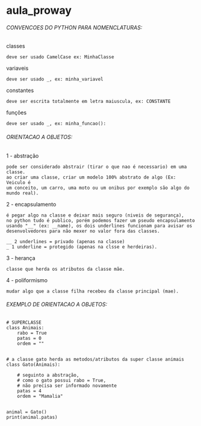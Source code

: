 # aula_proway

###### CONVENCOES DO PYTHON PARA NOMENCLATURAS:

classes 
	
	deve ser usado CamelCase ex: MinhaClasse

variaveis 
	
	deve ser usado _, ex: minha_variavel

constantes 

	deve ser escrita totalmente em letra maiuscula, ex: CONSTANTE

funções 
	
	deve ser usado _, ex: minha_funcao():


###### ORIENTACAO A OBJETOS:

1 - abstração

	pode ser considerado abstrair (tirar o que nao é necessario) em uma classe.
	ao criar uma classe, criar um modelo 100% abstrato de algo (Ex: Veiculo é 
	um conceito, um carro, uma moto ou um onibus por exemplo são algo do 
	mundo real).


2 - encapsulamento

	é pegar algo na classe e deixar mais seguro (niveis de segurança), 
	no python tudo é publico, porém podemos fazer um pseudo encapsulamento 
	usando "__" (ex: __name), os dois underlines funcionam para avisar os 
	desenvolvedores para não mexer no valor fora das classes.

	__ 2 underlines = privado (apenas na classe)
	_ 1 underline = protegido (apenas na clsse e herdeiras).


3 - herança

	classe que herda os atributos da classe mãe.


4 - poliformismo
	
	mudar algo que a classe filha recebeu da classe principal (mae).


###### EXEMPLO DE ORIENTACAO A OBJETOS:

````
# SUPERCLASSE
class Animais: 
	rabo = True
	patas = 0
	ordem = ""


# a classe gato herda as metodos/atributos da super classe animais
class Gato(Animais):
	
	# seguinto a abstração, 
	# como o gato possui rabo = True, 
	# não precisa ser informado novamente
	patas = 4
	ordem = "Mamalia"


animal = Gato()
print(animal.patas)
````


